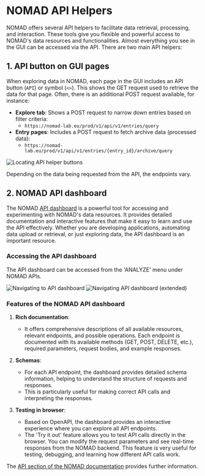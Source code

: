 # NOMAD API Helpers

NOMAD offers several API helpers to facilitate data retrieval, processing, and interaction. These tools give you flexible and powerful access to NOMAD's data resources and functionalities. Almost everything you see in the GUI can be accessed via the API. There are two main API helpers:


## 1. API button on GUI pages

When exploring data in NOMAD, each page in the GUI includes an API button (`API`) or symbol (`<>`). This shows the GET request used to retrieve the data for that page. Often, there is an additional POST request available, for instance:

- **Explore tab**: Shows a POST request to narrow down entries based on filter criteria:
  - `https://nomad-lab.eu/prod/v1/api/v1/entries/query`
- **Entry pages**: Includes a POST request to fetch archive data (processed data):
  - `https://nomad-lab.eu/prod/v1/api/v1/entries/{entry_id}/archive/query`

![Locating API helper buttons](../../images/locate_API_buttons.gif)

Depending on the data being requested from the API, the endpoints vary.

## 2. NOMAD API dashboard

The NOMAD [API dashboard](https://nomad-lab.eu/prod/v1/api/v1/extensions/docs) is a powerful tool for accessing and experimenting with NOMAD's data resources. It provides detailed documentation and interactive features that make it easy to learn and use the API effectively. Whether you are developing applications, automating data upload or retrieval, or just exploring data, the API dashboard is an important resource.

### Accessing the API dashboard

The API dashboard can be accessed from the 'ANALYZE' menu under NOMAD APIs. 

![Navigating to API dashboard](../../images/navigate_API_dashboard.gif)
![Navigating API dashboard (extended)](../../images/navigate_API_dashboard_extended.gif)

### Features of the NOMAD API dashboard

1. **Rich documentation**:
    - It offers comprehensive descriptions of all available resources, relevant endpoints, and possible operations. Each endpoint is documented with its available methods (GET, POST, DELETE, etc.), required parameters, request bodies, and example responses.

2. **Schemas**:
    - For each API endpoint, the dashboard provides detailed schema information, helping to understand the structure of requests and responses.
    - This is particularly useful for making correct API calls and interpreting the responses.

3. **Testing in browser**:
    - Based on OpenAPI, the dashboard provides an interactive experience where you can explore all API endpoints.
    - The 'Try it out' feature allows you to test API calls directly in the browser. You can modify the request parameters and see real-time responses from the NOMAD backend. This feature is very useful for testing, debugging, and learning how different API calls work.

The [API section of the NOMAD documentation](https://nomad-lab.eu/prod/v1/docs/howto/programmatic/api.html) provides further information.
